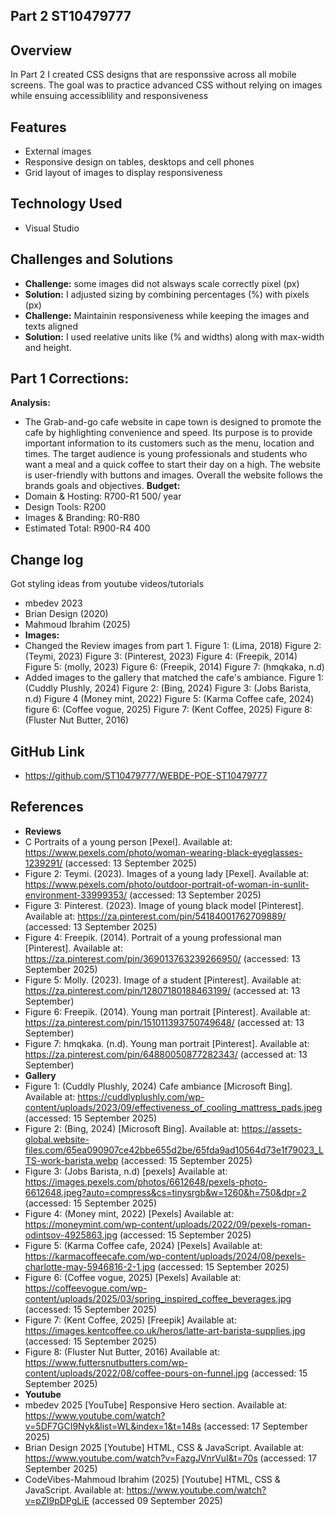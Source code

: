 ## Part 2 ST10479777
## Overview
In Part 2 I created CSS designs that are responssive across all mobile screens. The goal was to practice advanced CSS without relying on images while ensuing accessiblility and responsiveness
## Features
- External images
- Responsive design on tables, desktops and cell phones
- Grid layout of images to display responsiveness
## Technology Used
- Visual Studio
## Challenges and Solutions
- **Challenge:** some images did not alsways scale correctly pixel (px)
- **Solution:** I adjusted sizing by combining percentages (%) with pixels (px)
- **Challenge:** Maintainin responsiveness while keeping the images and texts aligned
- **Solution:** I used reelative units like (% and widths) along with max-width and height.
## Part 1 Corrections:
**Analysis:** 
- The Grab-and-go cafe website in cape town is designed to promote the cafe by highlighting convenience and speed. Its purpose is to provide important information to its customers such as the menu, location and times. The target audience is young professionals and students who want a meal and a quick coffee to start their day on a high. The website is user-friendly with buttons and images. Overall the website follows the brands goals and objectives.
**Budget:**
- Domain & Hosting: R700-R1 500/ year
- Design Tools: R200
- Images & Branding: R0-R80
- Estimated Total: R900-R4 400
## Change log
Got styling ideas from youtube videos/tutorials 
- mbedev 2023
- Brian Design (2020)
- Mahmoud Ibrahim (2025)
- **Images:** 
- Changed the Review images from part 1. Figure 1: (Lima, 2018) Figure 2: (Teymi, 2023) Figure 3: (Pinterest, 2023) Figure 4: (Freepik, 2014) Figure 5: (molly, 2023) Figure 6: (Freepik, 2014) Figure 7: (hmqkaka, n.d)
- Added images to the gallery that matched the cafe's ambiance. Figure 1: (Cuddly Plushly, 2024) Figure 2: (Bing, 2024) Figure 3: (Jobs Barista,  n.d) Figure 4 (Money mint, 2022) Figure 5: (Karma Coffee cafe, 2024) figure 6: (Coffee vogue, 2025) Figure 7: (Kent Coffee, 2025) Figure 8: (Fluster Nut Butter, 2016)
## GitHub Link
- https://github.com/ST10479777/WEBDE-POE-ST10479777
## References 
- **Reviews** 
- C Portraits of a young person [Pexel]. Available at: https://www.pexels.com/photo/woman-wearing-black-eyeglasses-1239291/ (accessed: 13 September 2025)
- Figure 2: Teymi. (2023). Images of a young lady [Pexel]. Available at: https://www.pexels.com/photo/outdoor-portrait-of-woman-in-sunlit-environment-33999353/ (accessed: 13 September 2025)
- Figure 3: Pinterest. (2023). Image of young black model [Pinterest]. Available at: https://za.pinterest.com/pin/54184001762709889/ (accessed: 13 September 2025)
- Figure 4: Freepik. (2014). Portrait of a young professional man [Pinterest]. Available at: https://za.pinterest.com/pin/369013763239266950/ (accessed: 13 September 2025)
- Figure 5: Molly. (2023). Image of a student [Pinterest]. Available at: https://za.pinterest.com/pin/12807180188463199/ (accessed at: 13 September)
- Figure 6: Freepik. (2014). Young man portrait [Pinterest]. Available at: https://za.pinterest.com/pin/151011393750749648/ (accessed at: 13 September)
- Figure 7: hmqkaka. (n.d). Young man portrait [Pinterest]. Available at: https://za.pinterest.com/pin/64880050877282343/ (accessed at: 13 September)
- **Gallery**
- Figure 1: (Cuddly Plushly, 2024) Cafe ambiance [Microsoft Bing]. Available at: https://cuddlyplushly.com/wp-content/uploads/2023/09/effectiveness_of_cooling_mattress_pads.jpeg (accessed: 15 September 2025)
-  Figure 2: (Bing, 2024) [Microsoft Bing].  Available at: https://assets-global.website-files.com/65ea090907ce42bbe655d2be/65fda9ad10564d73e1f79023_LTS-work-barista.webp (accessed: 15 September 2025)
-  Figure 3: (Jobs Barista,  n.d) [pexels]  Available at: https://images.pexels.com/photos/6612648/pexels-photo-6612648.jpeg?auto=compress&cs=tinysrgb&w=1260&h=750&dpr=2 (accessed: 15 September 2025)
-  Figure 4: (Money mint, 2022) [Pexels]  Available at: https://moneymint.com/wp-content/uploads/2022/09/pexels-roman-odintsov-4925863.jpg (accessed: 15 September 2025)
-  Figure 5: (Karma Coffee cafe, 2024) [Pexels]  Available at: https://karmacoffeecafe.com/wp-content/uploads/2024/08/pexels-charlotte-may-5946816-2-1.jpg (accessed: 15 September 2025)
-  Figure 6: (Coffee vogue, 2025) [Pexels]  Available at: https://coffeevogue.com/wp-content/uploads/2025/03/spring_inspired_coffee_beverages.jpg (accessed: 15 September 2025)
-  Figure 7: (Kent Coffee, 2025) [Freepik] Available at: https://images.kentcoffee.co.uk/heros/latte-art-barista-supplies.jpg (accessed: 15 September 2025)
-  Figure 8:  (Fluster Nut Butter, 2016)  Available at: https://www.futtersnutbutters.com/wp-content/uploads/2022/08/coffee-pours-on-funnel.jpg (accessed: 15 September 2025)
- **Youtube**
- mbedev 2025 [YouTube] Responsive Hero section.  Available at: https://www.youtube.com/watch?v=5DF7GCI9Nyk&list=WL&index=1&t=148s (accessed: 17 September 2025)
- Brian Design 2025 [Youtube] HTML, CSS & JavaScript. Available at: https://www.youtube.com/watch?v=FazgJVnrVuI&t=70s (accessed: 17 September 2025)
- CodeVibes-Mahmoud Ibrahim (2025) [Youtube] HTML, CSS & JavaScript.  Available at: https://www.youtube.com/watch?v=pZI9pDPgLiE (accessed 09 September 2025)
